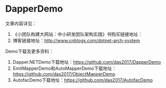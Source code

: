 # DapperDemo
文章内容详见：
1. 《小团队构建大网站：中小研发团队架构实践》书购买链接地址：
2. 博客链接地址：http://www.cnblogs.com/dotnet-arch-system

Demo下载及更多资料：
1. Dapper.NETDemo下载地址：https://github.com/das2017/DapperDemo
2. EmitMapperDemo和AutoMapperDemo下载地址：https://github.com/das2017/ObjectMapperDemo
3. AutofacDemo下载地址：https://github.com/das2017/AutofacDemo
